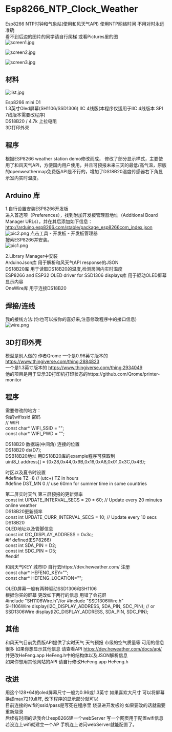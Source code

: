 # Esp8266_NTP_Clock_Weather
Esp8266 NTP时钟和气象站(使用和风天气API) 使用NTP网络时间 不用对时永远准确  
看不到后边的图片的同学请自行爬梯 或看Pictures里的图  
![screen1.jpg](https://i.loli.net/2020/05/08/stXPQ8oKS5dcevk.jpg)

![screen2.jpg](https://i.loli.net/2020/05/08/zhkfZmyJbT7N4vi.jpg)

![screen3.jpg](https://i.loli.net/2020/05/08/I43O2ELxYrWvAoD.jpg)

## 材料
![list.jpg](https://i.loli.net/2020/05/08/1uaDPfY3cjU784m.jpg)

Esp8266 mini D1  
1.3英寸Oled屏幕(SH1106/SSD1306) IIC 4线版(本程序仅适用于IIC 4线版本 SPI 7线版本需要改程序)  
DS18B20 / 4.7k 上拉电阻  
3D打印外壳  
## 程序
根据ESP8266 weather station demo修改而成， 修改了部分显示样式，主要使用了和风天气API，方便国内用户使用，并且可预报未来三天的最低/高气温，原版的openweathermap免费版API是不行的，增加了DS18B20温度传感器右下角显示室内实时温度。  
## Arduino 库
1.自行设置安装ESP8266开发板  
进入首选项（Preferences），找到附加开发板管理器地址（Additional Board Manager URLs），并在其后添加如下信息：  
http://arduino.esp8266.com/stable/package_esp8266com_index.json  
![pic2.png](https://i.loli.net/2020/05/08/tlLTqHzFaPwCYUu.png)
点击工具 - 开发板 - 开发板管理器  
搜索ESP8266并安装。  
![pic1.png](https://i.loli.net/2020/05/08/mNBRfaV4S8sb37I.png)  

2.Library Manager中安装  
ArduinoJson库  用于解析和风天气API response的JSON  
DS18B20库      用于读取DS18B20的温度,检测房间内实时温度  
ESP8266 and ESP32 OLED driver for SSD1306 displays库   用于驱动OLED屏幕显示内容  
OneWire库      用于连接DS18B20

## 焊接/连线  
我的接线方法:(你也可以按你的喜好来,注意修改程序中的接口信息)  
![wire.png](https://i.loli.net/2020/05/08/OC8XKxFJwPenI3a.png)

## 3D打印外壳 
模型是别人做的 作者Qrome 
一个是0.96英寸版本的 https://www.thingiverse.com/thing:2884823  
一个是1.3英寸版本的 https://www.thingiverse.com/thing:2934049  
他的项目是用于显示3D打印机打印状态的https://github.com/Qrome/printer-monitor  

## 程序  
需要修改的地方：  
你的wifissid 密码  
// WIFI  
const char* WIFI_SSID = "";  
const char* WIFI_PWD = "";  

DS18B20 数据端(中间角) 连接的位置  
DS18B20 ds(D7);  
DSB18B20地址 用DS18B20库的example程序可获取到  
uint8_t address[] = {0x28,0x44,0x9B,0x16,0xA8,0x01,0x3C,0x4B};

时区以及夏令时设置  
#define TZ              -8       // (utc+) TZ in hours  
#define DST_MN          0      // use 60mn for summer time in some countries  

第二屏实时天气 第三屏预报的更新频率  
const int UPDATE_INTERVAL_SECS = 20 * 60; // Update every 20 minutes  online weather  
DS18B20更新频率  
const int UPDATE_CURR_INTERVAL_SECS = 10; // Update every 10 secs DS18B20  
OLED地址以及管脚信息  
const int I2C_DISPLAY_ADDRESS = 0x3c;  
#if defined(ESP8266)  
const int SDA_PIN = D2;  
const int SDC_PIN = D5;  
#endif  

和风天气KEY 城市ID 自行去https://dev.heweather.com/ 注册  
const char* HEFENG_KEY="";   
const char* HEFENG_LOCATION="";  

OLED屏幕一般有两种驱动SSD1306和SH1106  
根据你买的屏幕 更改如下两行的信息 用错了会花屏  
#include "SH1106Wire.h"//or #include "SSD1306Wire.h"  
SH1106Wire     display(I2C_DISPLAY_ADDRESS, SDA_PIN, SDC_PIN);   // or SSD1306Wire  display(I2C_DISPLAY_ADDRESS, SDA_PIN, SDC_PIN);  

## 其他
和风天气目前免费版API提供了实时天气 天气预报 市级的空气质量等 可用的信息很多 如果你想显示其他信息 请查看API https://dev.heweather.com/docs/api/ 并更改HeFeng.app HeFeng.h中的结构体以及JSON解析信息  
如果你想用其他网站的API 请自行修改HeFeng.app HeFeng.h

## 改进

用这个128*64的oled屏幕尺寸一般为0.96或1.3英寸 如果喜欢大尺寸 可以将屏幕换成max7219点阵, 改下程序的显示部分就可以  
目前连接的wifi的ssid/pass是写死在程序里 烧录进开发板的 如果要改的话就需要重新烧录  
后续有时间的话我会让esp8266建一个webServer 写一个网页用于配置wifi信息 若没连上wifi就建立一个AP 手机连上访问webServer就能配置了。
